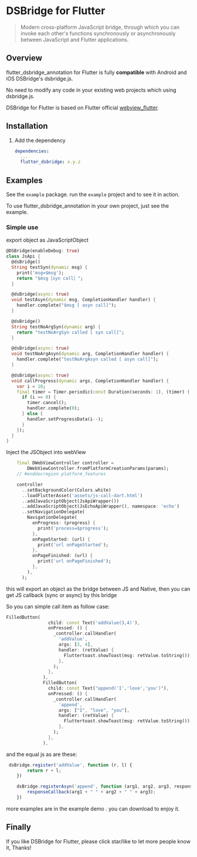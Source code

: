 # DSBridge for Flutter

>Modern cross-platform JavaScript bridge, through which you can invoke each other's functions synchronously or asynchronously between JavaScript and Flutter applications.

## Overview

flutter_dsbridge_annotation for Flutter is fully **compatible** with Android and iOS DSBridge's dsbridge.js.

No need to modify any code in your existing web projects which using dsbridge.js.

DSBridge for Flutter is based on Flutter official [webview_flutter](https://pub.dev/packages/webview_flutter).

## Installation

1. Add the dependency

   ```yml
   dependencies:
     ...
     flutter_dsbridge: x.y.z
   ```

## Examples

See the `example` package. run the `example` project and to see it in action.

To use flutter_dsbridge_annotation in your own project, just see the example.

### Simple use

export object as JavaScriptObject

```dart
@DSBridge(enableDebug: true)
class JsApi {
  @dsBridge()
  String testSyn(dynamic msg) {
    print('msg=$msg');
    return "$msg［syn call］";
  }

  @dsBridge(async: true)
  void testAsyn(dynamic msg, CompletionHandler handler) {
    handler.complete("$msg [ asyn call]");
  }

  @dsBridge()
  String testNoArgSyn(dynamic arg) {
    return "testNoArgSyn called [ syn call]";
  }

  @dsBridge(async: true)
  void testNoArgAsyn(dynamic arg, CompletionHandler handler) {
    handler.complete("testNoArgAsyn called [ asyn call]");
  }

  @dsBridge(async: true)
  void callProgress(dynamic args, CompletionHandler handler) {
    var i = 10;
    final timer = Timer.periodic(const Duration(seconds: 1), (timer) {
      if (i == 0) {
        timer.cancel();
        handler.complete(0);
      } else {
        handler.setProgressData(i--);
      }
    });
  }
}
```

Inject the JSObject into webView
```dart
    final DWebViewController controller =
        DWebViewController.fromPlatformCreationParams(params);
    // #enddocregion platform_features

    controller
      ..setBackgroundColor(Colors.white)
      ..loadFlutterAsset('assets/js-call-dart.html')
      ..addJavaScriptObject(JsApiWrapper())
      ..addJavaScriptObject(JsEchoApiWrapper(), namespace: 'echo')
      ..setNavigationDelegate(
        NavigationDelegate(
          onProgress: (progress) {
            print('process=$progress');
          },
          onPageStarted: (url) {
            print('url onPageStarted');
          },
          onPageFinished: (url) {
            print('url onPageFinished');
          },
        ),
      );
```

this will export an object as the bridge between JS and Native, then you can get JS callback (sync or async) by this bridge

So you can simple call item as follow case:
```dart
FilledButton(
                child: const Text('addValue(3,4)'),
                onPressed: () {
                  _controller.callHandler(
                    'addValue',
                    args: [3, 4],
                    handler: (retValue) {
                      Fluttertoast.showToast(msg: retValue.toString());
                    },
                  );
                },
              ),
              FilledButton(
                child: const Text("append('I','love','you')"),
                onPressed: () {
                  _controller.callHandler(
                    'append',
                    args: ["I", "love", "you"],
                    handler: (retValue) {
                      Fluttertoast.showToast(msg: retValue.toString());
                    },
                  );
                },
              ),
```

and the equal js as are these:
```javascript
 dsBridge.register('addValue', function (r, l) {
        return r + l;
    })

    dsBridge.registerAsyn('append', function (arg1, arg2, arg3, responseCallback) {
        responseCallback(arg1 + " " + arg2 + " " + arg3);
    })
```
more examples are in the example demo . you can download to enjoy it.

## Finally

If you like DSBridge for Flutter, please click star/like to let more people know it, Thanks!